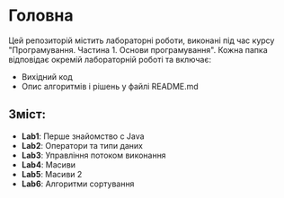 # Головна

Цей репозиторій містить лабораторні роботи, виконані під час курсу "Програмування. Частина 1. Основи програмування". Кожна папка відповідає окремій лабораторній роботі та включає:

- Вихідний код
- Опис алгоритмів і рішень у файлі README.md

## Зміст:
- **Lab1**: Перше знайомство с Java
- **Lab2**: Оператори та типи даних
- **Lab3**: Управління потоком виконання
- **Lab4**: Масиви
- **Lab5**: Масиви 2
- **Lab6**: Алгоритми сортування